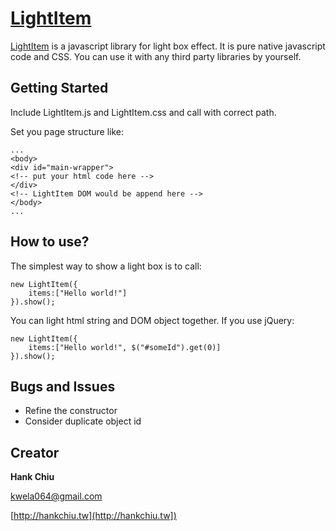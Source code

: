 # [LightItem](http://hankchiu.tw/LightItem)
[LightItem](http://hankchiu.tw/LightItem) is a javascript library for light box effect. It is pure native javascript code and CSS. You can use it with any third party libraries by yourself.

## Getting Started
Include LightItem.js and LightItem.css and call with correct path.

Set you page structure like:
```
...
<body>
<div id="main-wrapper">
<!-- put your html code here -->
</div>
<!-- LightItem DOM would be append here -->
</body>
...
```

How to use?
---
The simplest way to show a light box is to call:
```
new LightItem({
	items:["Hello world!"]
}).show();
```
You can light html string and DOM object together. If you use jQuery:
```
new LightItem({
	items:["Hello world!", $("#someId").get(0)]
}).show();
```
## Bugs and Issues
* Refine the constructor
* Consider duplicate object id

## Creator

**Hank Chiu**

kwela064@gmail.com

[http://hankchiu.tw](http://hankchiu.tw])

